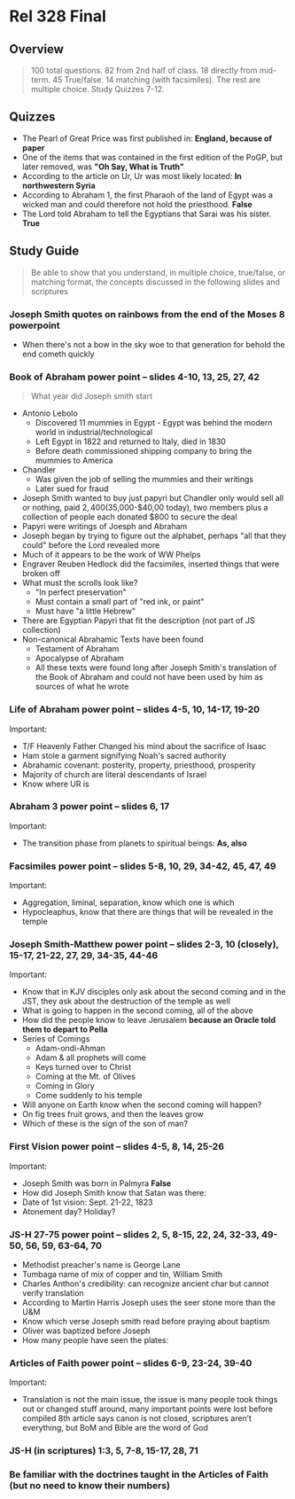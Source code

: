 Rel 328 Final
=============

Overview
--------

> 100 total questions. 82 from 2nd half of class. 18 directly from mid-term. 45 True/false. 14 matching (with facsimiles). The rest are multiple choice. Study Quizzes 7-12.

Quizzes
-------

- The Pearl of Great Price was first published in: **England, because of paper**
- One of the items that was contained in the first edition of the PoGP, but later removed, was **"Oh Say, What is Truth"**
- According to the article on Ur, Ur was most likely located: **In northwestern Syria**
- According to Abraham 1, the first Pharaoh of the land of Egypt was a wicked man and could therefore not hold the priesthood. **False**
- The Lord told Abraham to tell the Egyptians that Sarai was his sister. **True**

Study Guide
-----------

> Be able to show that you understand, in multiple choice, true/false, or matching format, the concepts discussed in the following slides and scriptures

### Joseph Smith quotes on rainbows from the end of the Moses 8 powerpoint

- When there's not a bow in the sky woe to that generation for behold the end cometh quickly

### Book of Abraham power point – slides 4-10, 13, 25, 27, 42

> What year did Joseph smith start

- Antonio Lebolo
  - Discovered 11 mummies in Egypt - Egypt was behind the modern world in industrial/technological
  - Left Egypt in 1822 and returned to Italy, died in 1830
  - Before death commissioned shipping company to bring the mummies to America
- Chandler
  - Was given the job of selling the mummies and their writings
  - Later sued for fraud
- Joseph Smith wanted to buy just papyri but Chandler only would sell all or nothing, paid $2,400 ($35,000-$40,00 today), two members plus a collection of people each donated $800 to secure the deal
- Papyri were writings of Joesph and Abraham
- Joseph began by trying to figure out the alphabet, perhaps "all that they could" before the Lord revealed more
- Much of it appears to be the work of WW Phelps
- Engraver Reuben Hedlock did the facsimiles, inserted things that were broken off
- What must the scrolls look like?
  - "In perfect preservation"
  - Must contain a small part of "red ink, or paint"
  - Must have "a little Hebrew"
- There are Egyptian Papyri that fit the description (not part of JS collection)
- Non-canonical Abrahamic Texts have been found
  - Testament of Abraham
  - Apocalypse of Abraham
  - All these texts were found long after Joseph Smith's translation of the Book of Abraham and could not have been used by him as sources of what he wrote

### Life of Abraham power point – slides 4-5, 10, 14-17, 19-20

Important:

- T/F Heavenly Father Changed his mind about the sacrifice of Isaac
- Ham stole a garment signifying Noah's sacred authority
- Abrahamic covenant: posterity, property, priesthood, prosperity
- Majority of church are literal descendants of Israel
- Know where UR is 

### Abraham 3 power point – slides 6, 17

Important:

- The transition phase from planets to spiritual beings: **As, also**

### Facsimiles power point – slides 5-8, 10, 29, 34-42, 45, 47, 49

Important:

- Aggregation, liminal, separation, know which one is which
- Hypocleaphus, know that there are things that will be revealed in the temple


### Joseph Smith-Matthew power point – slides 2-3, 10 (closely), 15-17, 21-22, 27, 29, 34-35, 44-46

Important:

- Know that in KJV disciples only ask about the second coming and in the JST, they ask about the destruction of the temple as well
- What is going to happen in the second coming, all of the above
- How did the people know to leave Jerusalem **because an Oracle told them to depart to Pella**
- Series of Comings
  - Adam-ondi-Ahman
  - Adam & all prophets will come
  - Keys turned over to Christ
  - Coming at the Mt. of Olives
  - Coming in Glory
  - Come suddenly to his temple
- Will anyone on Earth know when the second coming will happen?
- On fig trees fruit grows, and then the leaves grow
- Which of these is the sign of the son of man?

### First Vision power point – slides 4-5, 8, 14, 25-26

Important:

- Joseph Smith was born in Palmyra **False**
- How did Joseph Smith know that Satan was there: 
- Date of 1st vision: Sept. 21-22, 1823
- Atonement day? Holiday?

### JS-H 27-75 power point – slides 2, 5, 8-15, 22, 24, 32-33, 49-50, 56, 59, 63-64, 70

- Methodist preacher's name is George Lane
- Tumbaga name of mix of copper and tin, William Smith
- Charles Anthon's credibility: can recognize ancient char but cannot verify translation
- According to Martin Harris Joseph uses the seer stone more than the U&M
- Know which verse Joseph smith read before praying about baptism
- Oliver was baptized before Joseph
- How many people have seen the plates:

### Articles of Faith power point – slides 6-9, 23-24, 39-40

Important:

- Translation is not the main issue, the issue is many people took things out or changed stuff around, many important points were lost before compiled
8th article says canon is not closed, scriptures aren’t everything, but BoM and Bible are the word of God

### JS-H (in scriptures) 1:3, 5, 7-8, 15-17, 28, 71

### Be familiar with the doctrines taught in the Articles of Faith (but no need to know their numbers)
